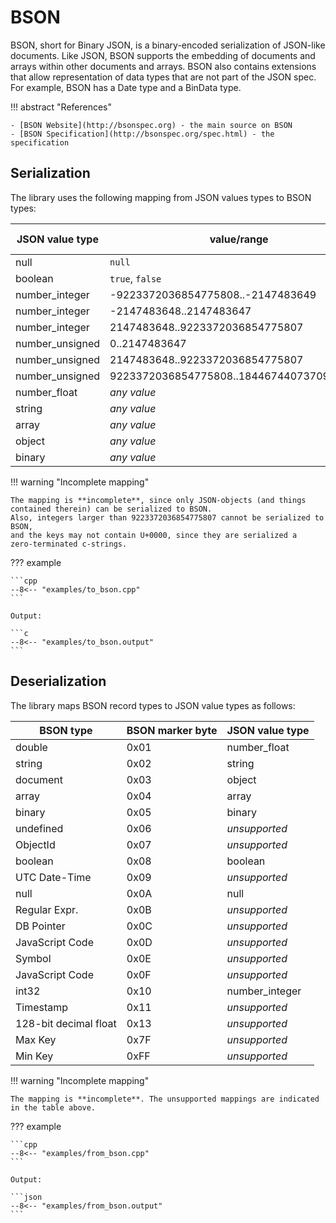 # BSON

BSON, short for Binary JSON, is a binary-encoded serialization of JSON-like documents. Like JSON, BSON supports the embedding of documents and arrays within other documents and arrays. BSON also contains extensions that allow representation of data types that are not part of the JSON spec. For example, BSON has a Date type and a BinData type.

!!! abstract "References"

	- [BSON Website](http://bsonspec.org) - the main source on BSON
	- [BSON Specification](http://bsonspec.org/spec.html) - the specification
   

## Serialization

The library uses the following mapping from JSON values types to BSON types:

JSON value type | value/range                       | BSON type   | marker
--------------- | --------------------------------- | ----------- | ------
null            | `null`                            | null        | 0x0A
boolean         | `true`, `false`                   | boolean     | 0x08
number_integer  | -9223372036854775808..-2147483649 | int64       | 0x12
number_integer  | -2147483648..2147483647           | int32       | 0x10
number_integer  | 2147483648..9223372036854775807   | int64       | 0x12
number_unsigned | 0..2147483647                     | int32       | 0x10
number_unsigned | 2147483648..9223372036854775807   | int64       | 0x12
number_unsigned | 9223372036854775808..18446744073709551615| --   | --
number_float    | *any value*                       | double      | 0x01
string          | *any value*                       | string      | 0x02
array           | *any value*                       | document    | 0x04
object          | *any value*                       | document    | 0x03
binary          | *any value*                       | binary      | 0x05

!!! warning "Incomplete mapping"

    The mapping is **incomplete**, since only JSON-objects (and things
    contained therein) can be serialized to BSON.
    Also, integers larger than 9223372036854775807 cannot be serialized to BSON,
    and the keys may not contain U+0000, since they are serialized a
    zero-terminated c-strings.

??? example

    ```cpp
    --8<-- "examples/to_bson.cpp"
    ```
    
    Output:

    ```c
    --8<-- "examples/to_bson.output"
    ```


## Deserialization

The library maps BSON record types to JSON value types as follows:

BSON type       | BSON marker byte | JSON value type
--------------- | ---------------- | ---------------------------
double          | 0x01             | number_float
string          | 0x02             | string
document        | 0x03             | object
array           | 0x04             | array
binary          | 0x05             | binary
undefined       | 0x06             | *unsupported*
ObjectId        | 0x07             | *unsupported*
boolean         | 0x08             | boolean
UTC Date-Time   | 0x09             | *unsupported*
null            | 0x0A             | null
Regular Expr.   | 0x0B             | *unsupported*
DB Pointer      | 0x0C             | *unsupported*
JavaScript Code | 0x0D             | *unsupported*
Symbol          | 0x0E             | *unsupported*
JavaScript Code | 0x0F             | *unsupported*
int32           | 0x10             | number_integer
Timestamp       | 0x11             | *unsupported*
128-bit decimal float | 0x13       | *unsupported*
Max Key         | 0x7F             | *unsupported*
Min Key         | 0xFF             | *unsupported*

!!! warning "Incomplete mapping"

    The mapping is **incomplete**. The unsupported mappings are indicated in the table above.


??? example

    ```cpp
    --8<-- "examples/from_bson.cpp"
    ```

    Output:

    ```json
    --8<-- "examples/from_bson.output"
    ```
